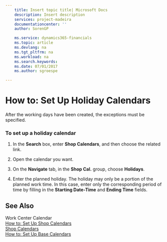 ```yaml
---
    title: Insert topic title| Microsoft Docs
    description: Insert description
    services: project-madeira
    documentationcenter: ''
    author: SorenGP

    ms.service: dynamics365-financials
    ms.topic: article
    ms.devlang: na
    ms.tgt_pltfrm: na
    ms.workload: na
    ms.search.keywords:
    ms.date: 07/01/2017
    ms.author: sgroespe

---
```

# How to: Set Up Holiday Calendars
After the working days have been created, the exceptions must be specified.  
  
### To set up a holiday calendar  
  
1.  In the **Search** box, enter **Shop Calendars**, and then choose the related link.  
  
2.  Open the calendar you want.  
  
3.  On the **Navigate** tab, in the **Shop Cal.** group, choose **Holidays**.  
  
4.  Enter the planned holiday. The holiday may only be a portion of the planned work time. In this case, enter only the corresponding period of time by filling in the **Starting Date-Time** and **Ending Time** fields.  
  
## See Also  
 Work Center Calendar   
 [How to: Set Up Shop Calendars](../how-to-set-up-shop-calendars.md)   
 [Shop Calendars](../shop-calendars.md)   
 [How to: Set Up Base Calendars](../how-to-set-up-base-calendars.md)